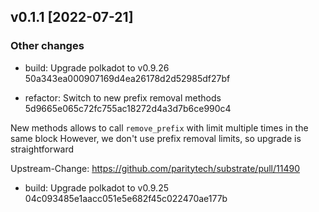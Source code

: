 <!-- bureaucrate goes here -->
## v0.1.1 [2022-07-21]

### Other changes

- build: Upgrade polkadot to v0.9.26 50a343ea000907169d4ea26178d2d52985df27bf

- refactor: Switch to new prefix removal methods 5d9665e065c72fc755ac18272d4a3d7b6ce990c4

New methods allows to call `remove_prefix` with limit multiple times
in the same block
However, we don't use prefix removal limits, so upgrade is
straightforward

Upstream-Change: https://github.com/paritytech/substrate/pull/11490

- build: Upgrade polkadot to v0.9.25 04c093485e1aacc051e5e682f45c022470ae177b